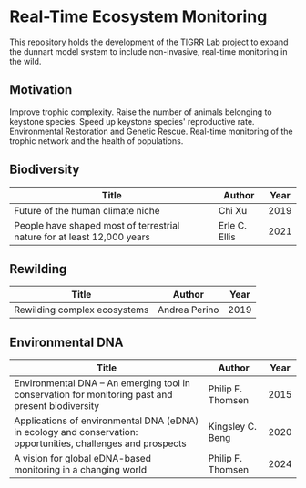 # Real-Time Ecosystem Monitoring

This repository holds the development of the TIGRR Lab project to expand the dunnart model system to include non-invasive, real-time monitoring in the wild.

## Motivation

Improve trophic complexity. Raise the number of animals belonging to keystone species. Speed up keystone species' reproductive rate. Environmental Restoration and Genetic Rescue. Real-time monitoring of the trophic network and the health of populations.

## Biodiversity

|Title |Author |Year|
|------|-------|----|
|Future of the human climate niche |Chi Xu |2019 |
|People have shaped most of terrestrial nature for at least 12,000 years |Erle C. Ellis |2021 |

## Rewilding

|Title |Author |Year|
|------|-------|----|
|Rewilding complex ecosystems |Andrea Perino |2019 |

## Environmental DNA

|Title |Author |Year|
|------|-------|----|
|Environmental DNA – An emerging tool in conservation for monitoring past and present biodiversity |Philip F. Thomsen |2015
|Applications of environmental DNA (eDNA) in ecology and conservation: opportunities, challenges and prospects |Kingsley C. Beng |2020 |
|A vision for global eDNA-based monitoring in a changing world |Philip F. Thomsen |2024 |




